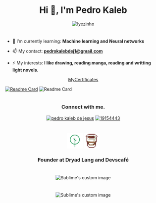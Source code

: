 <h1 align="center">Hi 👋, I'm Pedro Kaleb</h1>

<p align="center"> <a href="https://github.com/ryo-ma/github-profile-trophy"><img src="https://github-profile-trophy.vercel.app/?username=ryo-ma&no-bg=false&no-frame=true&theme=radical" alt="lyezinho" /></a> </p>

# 

- 🌱 I’m currently learning: **Machine learning and Neural networks**

- 📫 My contact: **pedrokalebdej1@gmail.com**

- ⚡ My interests: **I like drawing, reading manga, reading and writting light novels.**

<p align="center"> 
  <a href="https://github.com/LyeZinho/certificates/tree/main/certificates">
    MyCertificates
  </a> 
</p>


[![Readme Card](https://img.shields.io/github/followers/LyeZinho?label=LyeZinho&style=social)](https://github.com/LyeZinho/lyezinha)
![Readme Card](https://komarev.com/ghpvc/?username=lyezinho&label=Profile%20views&color=0e75b6&style=flat)

# 

<h3 align="center">Connect with me.</h3>
<p align="center">
  <a href="https://www.linkedin.com/in/pedrokalebdej1/" target="blank"><img align="center" src="https://raw.githubusercontent.com/rahuldkjain/github-profile-readme-generator/master/src/images/icons/Social/linked-in-alt.svg" alt="pedro kaleb de jesus" height="30" width="40" /></a>
  <a href="https://stackoverflow.com/users/19154443" target="blank"><img align="center" src="https://raw.githubusercontent.com/rahuldkjain/github-profile-readme-generator/master/src/images/icons/Social/stack-overflow.svg" alt="19154443" height="30" width="40" /></a>
</p>

# 

<p align="center">
  <img src="https://github.com/Dryad-lang/Dryad/blob/main/assets/logo.png?raw=true" alt="Sublime's custom image" height="10%" width="10%"/>
  <img src="https://github.com/devscafecommunity/cafe/blob/main/d7bcd594ca528d8a18074b02d43c0b28.png?raw=true" alt="Sublime's custom image" height="10%" width="10%"/>
</p>
<h3 align="center">Founder at Dryad Lang and Devscafé</h3>

# 

<p align="center">
  <img src="https://github-readme-streak-stats.herokuapp.com/?user=LyeZinho&theme=radical" alt="Sublime's custom image"/>
</p>


#

<p align="center">
  <img src="https://github.com/LyeZinho/LyeZinho/blob/main/kobayashi-san-chi-no-maid-dragon-anime.gif?raw=true" alt="Sublime's custom image"/>
</p>

